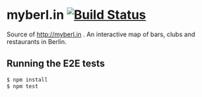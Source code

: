 # myberl.in [![Build Status](https://travis-ci.org/AurelienLourot/myberl.in.svg?branch=master)](https://travis-ci.org/AurelienLourot/myberl.in)

Source of http://myberl.in . An interactive map of bars, clubs and restaurants in Berlin.

## Running the E2E tests

```bash
$ npm install
$ npm test
```
